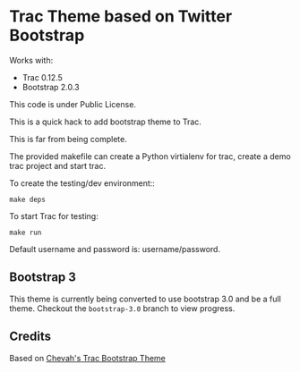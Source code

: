 # Trac Theme based on Twitter Bootstrap

Works with:

* Trac 0.12.5
* Bootstrap 2.0.3

This code is under Public License.

This is a quick hack to add bootstrap theme to Trac.

This is far from being complete.

The provided makefile can create a Python virtialenv for trac, create a demo
trac project and start trac.

To create the testing/dev environment::

    make deps

To start Trac for testing:

    make run

Default username and password is: username/password.

## Bootstrap 3
This theme is currently being converted to use bootstrap 3.0 and be a full theme.
Checkout the `bootstrap-3.0` branch to view progress.

## Credits

Based on [Chevah's Trac Bootstrap Theme](https://github.com/chevah/trac-bootstrap-theme)
